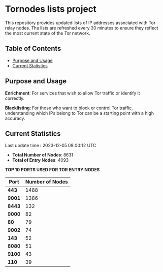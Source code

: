 # Tornodes lists project

This repository provides updated lists of IP addresses associated with Tor relay nodes. The lists are refreshed every 30 minutes to ensure they reflect the most current state of the Tor network.

## Table of Contents

- [Purpose and Usage](#purpose-and-usage)
- [Current Statistics](#current-statistics)


## Purpose and Usage

**Enrichment**: For services that wish to allow Tor traffic or identify it correctly.

**Blacklisting**: For those who want to block or control Tor traffic, understanding which IPs belong to Tor can be a starting point with a high accuracy.

## Current Statistics

Last update time : 2023-12-05 08:00:12 UTC

- **Total Number of Nodes**: 8631
- **Total of Entry Nodes**: 4093

**TOP 10 PORTS USED FOR TOR ENTRY NODES**

| **Port** | **Number of Nodes** |
|------|-----------------|
| **443**   | 1488  |
| **9001**   | 1386  |
| **8443**   | 132  |
| **9000**   | 82  |
| **80**   | 79  |
| **9002**   | 74  |
| **143**   | 52  |
| **8080**   | 51  |
| **9100**   | 43  |
| **110**   | 39  |

